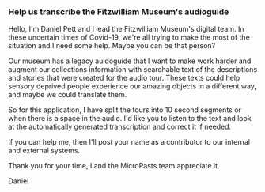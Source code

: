 ### Help us transcribe the Fitzwilliam Museum's audioguide

Hello, I'm Daniel Pett and I lead the Fitzwilliam Museum's digital team. In these
uncertain times of Covid-19, we're all trying to make the most of the situation
and I need some help. Maybe you can be that person?

Our museum has a legacy auidoguide that I want to make work harder and augment
our collections information with searchable text of the descriptions and stories
that were created for the audio tour. These texts could help sensory deprived people
experience our amazing objects in a different way, and maybe we could translate them.

So for this application, I have split the tours into 10 second segments or when there is a
space in the audio. I'd like you to listen to the text and look at the automatically generated
transcription and correct it if needed.

If you can help me, then I'll post your name as a contributor to our internal
and external systems.

Thank you for your time, I and the MicroPasts team appreciate it.

Daniel
